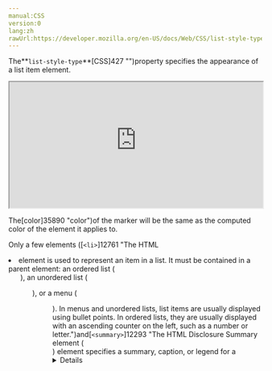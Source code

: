 ```yaml
---
manual:CSS
version:0
lang:zh
rawUrl:https://developer.mozilla.org/en-US/docs/Web/CSS/list-style-type
---
```






The**`list-style-type`**[CSS]427 "")property specifies the appearance of a list item element.

<iframe src='https://interactive-examples.mdn.mozilla.net/pages/css/list-style-type.html' width='100%' height='250'></iframe>


The[color]35890 "color")of the marker will be the same as the computed color of the element it applies to.



Only a few elements ([`<li>`]12761 "The HTML <li> element is used to represent an item in a list. It must be contained in a parent element: an ordered list (<ol>), an unordered list (<ul>), or a menu (<menu>). In menus and unordered lists, list items are usually displayed using bullet points. In ordered lists, they are usually displayed with an ascending counter on the left, such as a number or letter.")and[`<summary>`]12293 "The HTML Disclosure Summary element (<summary>) element specifies a summary, caption, or legend for a <details> element's disclosure box.")) have a default value of`display: list-item`. However, the`list-style-type`property may be applied to any element whose[`display`]30836 "The display CSS property specifies the type of rendering box used for an element. In HTML, default display property values are taken from behaviors described in the HTML specifications or from the browser/user default stylesheet. The default value in XML is inline, including SVG elements.")value is set to`list-item`. Moreover, because this property is inherited, it can be set on a parent element (commonly[`<ol>`]12759 "The HTML <ol> element represents an ordered list of items, typically rendered as a numbered list.")or[`<ul>`]13566 "The HTML <ul> element represents an unordered list of items, typically rendered as a bulleted list.")) to make it apply to all list items.


## Syntax<a name="Syntax"></a>

```
/* Partial list of types */
list-style-type: disc;
list-style-type: circle;
list-style-type: square;
list-style-type: decimal;
list-style-type: georgian;
list-style-type: cjk-ideographic;
list-style-type: kannada;

/* <string> value */
list-style-type: '-';

/* Identifier matching an @counter-style rule */
list-style-type: custom-counter-style;

/* Keyword value */
list-style-type: none;

/* Global values */
list-style-type: inherit;
list-style-type: initial;
list-style-type: unset;
```


The list-style-type property may be defined as any one of:


* a`[&lt;custom-ident&gt;]35891 "")`value
* a`[symbols()](%12757#symbols() "")`value
* a`[&lt;string&gt;]35893 "")`value
* the keyword`[none](%12757#none "")`.

### Values<a name="Values"></a>
<dl><dt id=''>[`<custom-ident>`]28326 "The documentation about this has not yet been written; please consider contributing!")</dt><dd>A identifier matching the value of a[`@counter-style`]4442 "The @counter-style CSS at-rule lets you define counter styles that are not part of the predefined set of styles. An @counter-style rule defines how to convert a counter value into a string representation.")or one of the predefined styles:</dd></dl><dl><dt id=''>[`symbols()`]35895 "The documentation about this has not yet been written; please consider contributing!")</dt><dd>Defines an anonymous style of the list.</dd><dt id=''>[`<string>`]4570 "The <string> CSS data type represents a sequence of characters. Strings are used in numerous CSS properties, such as content, font-family, and quotes.")</dt><dd>The specified string will be used as the item&#39;s marker.</dd><dt id=''></dt><dd>No item marker is shown.</dd></dl><dl><dt id=''>`disc`</dt><dd>
* A filled circle (default value)
</dd><dt id=''>`circle`</dt><dd>
* A hollow circle
</dd><dt id=''>`square`</dt><dd>
* A filled square
</dd><dt id=''>`decimal`</dt><dd>
* Decimal numbers
* Beginning with 1
</dd><dt id=''>`cjk-decimal`<i></i></dt><dd>
* Han decimal numbers
* E.g. 一, 二, 三, ..., 九八, 九九, 一〇〇
</dd><dt id=''>`decimal-leading-zero`</dt><dd>
* Decimal numbers
* Padded by initial zeros
* E.g. 01, 02, 03, … 98, 99
</dd><dt id=''>`lower-roman`</dt><dd>
* Lowercase roman numerals
* E.g. i, ii, iii, iv, v…
</dd><dt id=''>`upper-roman`</dt><dd>
* Uppercase roman numerals
* E.g. I, II, III, IV, V…
</dd><dt id=''>`lower-greek`</dt><dd>
* Lowercase classical Greek
* alpha, beta, gamma…
* E.g. α, β, γ…
</dd><dt id=''>`lower-alpha`</dt><dt id=''>`lower-latin`</dt><dd>
* Lowercase ASCII letters
* E.g. a, b, c, … z
* `lower-latin`is unsupported in IE7 and earlier
* See[Browser compatibility](%12757#Browser_compatibility "")section.
</dd><dt id=''>`upper-alpha`</dt><dt id=''>`upper-latin`</dt><dd>
* Uppercase ASCII letters
* E.g. A, B, C, … Z
* `upper-latin`is unsupported in IE7 and earlier
</dd><dt id=''>`arabic-indic`</dt><dt id=''>`-moz-arabic-indic`</dt><dd>
* Example
</dd><dt id=''>`armenian`</dt><dd>
* Traditional Armenian numbering
* (ayb/ayp, ben/pen, gim/keem…
</dd><dt id=''>`bengali`</dt><dt id=''>`-moz-bengali`</dt><dd>
* Example
</dd><dt id=''>`cambodian`<i></i>*</dt><dd>
* Example
* Is a synonym for`khmer`
</dd><dt id=''>`cjk-earthly-branch`</dt><dt id=''>`-moz-cjk-earthly-branch`</dt><dd>
* Example
</dd><dt id=''>`cjk-heavenly-stem`</dt><dt id=''>`-moz-cjk-heavenly-stem`</dt><dd>
* Example
</dd><dt id=''>`cjk-ideographic`<i></i></dt><dd>
* Identical to`trad-chinese-informal`
* E.g. 一萬一千一百一十一
</dd><dt id=''>`devanagari`</dt><dt id=''>`-moz-devanagari`</dt><dd>
* Example
</dd><dt id=''>`ethiopic-numeric`<i></i></dt><dd>
* Example
</dd><dt id=''>`georgian`</dt><dd>
* Traditional Georgian numbering
* E.g. an, ban, gan, … he, tan, in…
</dd><dt id=''>`gujarati`</dt><dt id=''>`-moz-gujarati`</dt><dd>
* Example
</dd><dt id=''>`gurmukhi`</dt><dt id=''>`-moz-gurmukhi`</dt><dd>
* Example
</dd><dt id=''>`hebrew`<i></i></dt><dd>
* Traditional Hebrew numbering
</dd><dt id=''>`hiragana`<i></i></dt><dd>
* a, i, u, e, o, ka, ki, …
* (Japanese)
</dd><dt id=''>`hiragana-iroha`<i></i></dt><dd>
* i, ro, ha, ni, ho, he, to, …
* [Iroha]35896 "Iroha")is the old japanese ordering of syllabs.
</dd><dt id=''>`japanese-formal`<i></i></dt><dd>
* Japanese formal numbering to be used in legal or financial document.
* E.g., 壱萬壱阡壱百壱拾壱
* The kanjis are designed so that they can&#39;t be modified to look like another correct one
</dd><dt id=''>`japanese-informal`<i></i></dt><dd>
* Japanese informal numbering
</dd><dt id=''>`kannada`</dt><dt id=''>`-moz-kannada`</dt><dd>
* Example
</dd><dt id=''>`katakana`<i></i></dt><dd>
* A, I, U, E, O, KA, KI, …
* (Japanese)
</dd><dt id=''>`katakana-iroha`<i></i></dt><dd>
* I, RO, HA, NI, HO, HE, TO, …
* [Iroha]35896 "Iroha")is the old japanese ordering of syllabs.
</dd><dt id=''>`khmer`</dt><dt id=''>`-moz-khmer`</dt><dd>
* Example
</dd><dt id=''>`korean-hangul-formal`<i></i></dt><dd>
* Korean hangul numbering.
* E.g., 일만 일천일백일십일
</dd><dt id=''>`korean-hanja-formal`<i></i></dt><dd>
* Formal Korean Han numbering.
* E.g. 壹萬 壹仟壹百壹拾壹
</dd><dt id=''>`korean-hanja-informal`<i></i></dt><dd>
* Korean hanja numbering.
* E.g., 萬 一千百十一
</dd><dt id=''>`lao`</dt><dt id=''>`-moz-lao`</dt><dd>
* Example
</dd><dt id=''>`lower-armenian`<i></i>*</dt><dd>
* Example
</dd><dt id=''>`malayalam`</dt><dt id=''>`-moz-malayalam`</dt><dd>
* Example
</dd><dt id=''>`mongolian`<i></i></dt><dd>
* Example
</dd><dt id=''>`myanmar`</dt><dt id=''>`-moz-myanmar`</dt><dd>
* Example
</dd><dt id=''>`oriya`</dt><dt id=''>`-moz-oriya`</dt><dd>
* Example
</dd><dt id=''>`persian`<i></i></dt><dt id=''>`-moz-persian`</dt><dd>
* Example
</dd><dt id=''>`simp-chinese-formal`<i></i></dt><dd>
* Simplified Chinese formal numbering.
* E.g. 壹万壹仟壹佰壹拾壹
</dd><dt id=''>`simp-chinese-informal`<i></i></dt><dd>
* Simplified Chinese informal numbering.
* E.g. 一万一千一百一十一
</dd><dt id=''>`tamil`<i></i></dt><dt id=''>`-moz-tamil`</dt><dd>
* Example
</dd><dt id=''>`telugu`</dt><dt id=''>`-moz-telugu`</dt><dd>
* Example
</dd><dt id=''>`thai`</dt><dt id=''>`-moz-thai`</dt><dd>
* Example
</dd><dt id=''>`tibetan`<i></i>*</dt><dd>
* Example
</dd><dt id=''>`trad-chinese-formal`<i></i></dt><dd>
* Traditional Chinese formal numbering.
* E.g. 壹萬壹仟壹佰壹拾壹
</dd><dt id=''>`trad-chinese-informal`<i></i></dt><dd>
* Traditional Chinese informal numbering.
* E.g. 一萬一千一百一十一
</dd><dt id=''>`upper-armenian`<i></i>*</dt><dd>
* Example
</dd><dt id=''>`disclosure-open`<i></i></dt><dd>
* Symbol indicating that a disclosure widget such as[`<details>`]12290 "The HTML Details Element (<details>) is used to create a disclosure widget in which information is visible only when the widget is toggled into an "open" state. A summary or label can be provided using the <summary> element.")is opened.
</dd><dt id=''>`disclosure-closed`<i></i></dt><dd>
* Symbol indicating that a disclosure widget, like[`<details>`]12290 "The HTML Details Element (<details>) is used to create a disclosure widget in which information is visible only when the widget is toggled into an "open" state. A summary or label can be provided using the <summary> element.")is closed.
</dd></dl>
### Non-standard extensions<a name="Non-standard_extensions"></a>


A few more predefined types are provided by Mozilla (Firefox), Blink (Chrome and Opera) and WebKit (Safari) to support list types in other languages. See the compatibility table to check which browsers supports which extension.

<dl><dt id=''>`-moz-ethiopic-halehame`</dt><dd>
* Example
</dd><dt id=''>`-moz-ethiopic-halehame-am`</dt><dd>
* Example
</dd><dt id=''>`ethiopic-halehame-ti-er`</dt><dt id=''>`-moz-ethiopic-halehame-ti-er`</dt><dd>
* Example
</dd><dt id=''>`ethiopic-halehame-ti-et`</dt><dt id=''>`-moz-ethiopic-halehame-ti-et`</dt><dd>
* Example
</dd><dt id=''>`hangul`</dt><dt id=''>`-moz-hangul`</dt><dd>
* Example
* Example
* Example
</dd><dt id=''>`hangul-consonant`</dt><dt id=''>`-moz-hangul-consonant`</dt><dd>
* Example
* Example
* Example
</dd><dt id=''>`urdu`</dt><dt id=''>`-moz-urdu`</dt><dd>
* Example
</dd></dl>
### Formal syntax<a name="Formal_syntax"></a>

```
<counter-style> | <string> | nonewhere <counter-style> = <counter-style-name> | symbols()where <counter-style-name> = <custom-ident>
```

## Examples<a name="Examples"></a>

### CSS<a name="CSS"></a>

```
ol.normal {
  list-style-type: upper-alpha;
}

/* or use the shortcut "list-style": */
ol.shortcut {
  list-style: upper-alpha;
}
```

### HTML<a name="HTML"></a>

```
<ol class="normal">List 1
  <li>Hello</li>
  <li>World</li>
  <li>What's up?</li>
</ol>

<ol class="shortcut">List 2
  <li>Looks</li>
  <li>Like</li>
  <li>The</li>
  <li>Same</li>
</ol>
```

### Result<a name="Result"></a>


<iframe src='https://mdn.mozillademos.org/en-US/docs/Web/CSS/list-style-type$samples/Examples?revision=1367964' width='200' height='300'></iframe>



## Accessibility concerns<a name="Accessibility_concerns"></a>


The[VoiceOver]34575 "")screen reader has an issue where unordered lists with a`list-style-type`value of`none`applied to them will not be announced as a list. To address this, add a[zero-width space]34576 "")as[pseudo content]29555 "")before each list item to ensure the list is announced properly. This ensures the design is unaffected by the bug fix and that list items are not improperly described.


```
ul {
  list-style: none;
}

ul li::before {
  content: "\200B";
}
```

* [VoiceOver and list-style-type: none – Unfettered Thoughts]34577 "")
* [MDN Understanding WCAG, Guideline 1.3 explanations]34384 "")
* [Understanding Success Criterion 1.3.1 | W3C Understanding WCAG 2.0]34385 "")

## Notes<a name="Notes"></a>

* Some types require a suitable font installed to display as expected.
* The`cjk-ideographic`is identical to`trad-chinese-informal`; it exists for legacy reasons.

## Specifications<a name="Specifications"></a>

Specification | Status | Comment 
 ---  |  ---  |  ---  | 
[CSS Counter Styles Level 3<br></br><small>The definition of &#39;list-style-type&#39; in that specification.</small>]35897 "") | Candidate Recommendation | Redefines CSS2.1 counters.<br></br>Extends the syntax to support`@counter-style`rules.<br></br>Defines using`@counter-style`the usual style types:`hebrew`,`cjk-ideographic`,`hiragana`,`hiragana-iroha`,`katakana`,`katakana-iroha`,`japanese-formal`,`japanese-informal`,`simp-chinese-formal`,`trad-chinese-formal`,`simp-chinese-formal`,`trad-chinese-formal`,`korean-hangul-formal`,`korean-hanja-informal`,`korean-hanja-formal`,`cjk-decimal`,`ethiopic-numeric`,`disclosure-open`and`disclosure-closed`.<br></br>Extends`<counter-style>`with the`symbols()`functional notation. 
[CSS Lists Module Level 3<br></br><small>The definition of &#39;list-style-type&#39; in that specification.</small>]35898 "") | Working Draft | Modify syntax to support for identifiers used in`@counter-style`rules to keywords.<br></br>Support for a simple`<string>`. 
[CSS Level 2 (Revision 1)<br></br><small>The definition of &#39;list-style-type&#39; in that specification.</small>]30826 "") | Recommendation | Initial definition 


[Initial value]28552 "") | `disc` 
Applies to | list items 
[Inherited]28555 "") | yes 
Media | visual 
[Computed value]28556 "") | as specified 
Animation type | discrete 
Canonical order | the unique non-ambiguous order defined by the formal grammar 


## Browser compatibility<a name="Browser_compatibility"></a>
[New compatibility tables are in beta<i></i>]3360 "")

 | <abbr>Desktop<i></i></abbr> | <abbr>Mobile<i></i></abbr> 
 | <abbr>Chrome<i></i></abbr> | <abbr>Edge<i></i></abbr> | <abbr>Firefox<i></i></abbr> | <abbr>Internet Explorer<i></i></abbr> | <abbr>Opera<i></i></abbr> | <abbr>Safari<i></i></abbr> | <abbr>Android webview<i></i></abbr> | <abbr>Chrome for Android<i></i></abbr> | <abbr>Edge Mobile<i></i></abbr> | <abbr>Firefox for Android<i></i></abbr> | <abbr>Opera for Android<i></i></abbr> | <abbr>iOS Safari<i></i></abbr> | <abbr>Samsung Internet<i></i></abbr> 
 ---  |  ---  |  ---  |  ---  |  ---  |  ---  |  ---  |  ---  |  ---  |  ---  |  ---  |  ---  |  ---  |  ---  | 
Basic support | <abbr>Full support</abbr>1 | <abbr>Full support</abbr>12 | <abbr>Full support</abbr>1 | <abbr>Full support</abbr>4 | <abbr>Full support</abbr>3.5 | <abbr>Full support</abbr>1 | <abbr>Full support</abbr>Yes | <abbr>Full support</abbr>Yes | <abbr>Full support</abbr>12 | <abbr>Full support</abbr>4 | <abbr>Full support</abbr>Yes | <abbr>Full support</abbr>Yes | <abbr>Full support</abbr>Yes 
`arabic-indic`<abbr>Experimental<i></i></abbr> | <abbr>No support</abbr>No | <abbr>No support</abbr>No | <abbr>?</abbr> | <abbr>No support</abbr>No | <abbr>No support</abbr>No | <abbr>No support</abbr>No | <abbr>?</abbr> | <abbr>?</abbr> | <abbr>?</abbr> | <abbr>Full support</abbr>33 | <abbr>?</abbr> | <abbr>?</abbr> | <abbr>No support</abbr>No 
`armenian` | <abbr>Full support</abbr>1 | <abbr>Full support</abbr>12 | <abbr>Full support</abbr>1 | <abbr>Full support</abbr>8 | <abbr>Full support</abbr>6 | <abbr>Full support</abbr>1 | <abbr>?</abbr> | <abbr>Full support</abbr>Yes | <abbr>Full support</abbr>Yes | <abbr>Full support</abbr>4 | <abbr>Full support</abbr>Yes | <abbr>Full support</abbr>Yes | <abbr>Full support</abbr>Yes 
`bengali`<abbr>Experimental<i></i></abbr> | <abbr>No support</abbr>No | <abbr>No support</abbr>No | <abbr>?</abbr> | <abbr>No support</abbr>No | <abbr>No support</abbr>No | <abbr>No support</abbr>No | <abbr>?</abbr> | <abbr>?</abbr> | <abbr>?</abbr> | <abbr>Full support</abbr>33 | <abbr>?</abbr> | <abbr>?</abbr> | <abbr>No support</abbr>No 
`cjk-decimal`<abbr>Experimental<i></i></abbr> | <abbr>No support</abbr>No | <abbr>No support</abbr>No | <abbr>Full support</abbr>28 | <abbr>No support</abbr>No | <abbr>No support</abbr>No | <abbr>No support</abbr>No | <abbr>?</abbr> | <abbr>?</abbr> | <abbr>?</abbr> | <abbr>?</abbr> | <abbr>?</abbr> | <abbr>?</abbr> | <abbr>No support</abbr>No 
`cjk-earthly-branch`<abbr>Experimental<i></i></abbr> | <abbr>No support</abbr>No | <abbr>No support</abbr>No | <abbr>?</abbr> | <abbr>No support</abbr>No | <abbr>No support</abbr>No | <abbr>No support</abbr>No | <abbr>?</abbr> | <abbr>?</abbr> | <abbr>?</abbr> | <abbr>Full support</abbr>33 | <abbr>?</abbr> | <abbr>?</abbr> | <abbr>No support</abbr>No 
`cjk-heavenly-stem`<abbr>Experimental<i></i></abbr> | <abbr>No support</abbr>No | <abbr>No support</abbr>No | <abbr>?</abbr> | <abbr>No support</abbr>No | <abbr>No support</abbr>No | <abbr>No support</abbr>No | <abbr>?</abbr> | <abbr>?</abbr> | <abbr>?</abbr> | <abbr>Full support</abbr>33 | <abbr>?</abbr> | <abbr>?</abbr> | <abbr>No support</abbr>No 
`cjk-ideographic`<abbr>Experimental<i></i></abbr> | <abbr>Full support</abbr>1 | <abbr>No support</abbr>No | <abbr>Full support</abbr>1 | <abbr>No support</abbr>No | <abbr>Full support</abbr>15 | <abbr>?</abbr> | <abbr>?</abbr> | <abbr>?</abbr> | <abbr>?</abbr> | <abbr>?</abbr> | <abbr>?</abbr> | <abbr>?</abbr> | <abbr>?</abbr> 
`decimal-leading-zero` | <abbr>Full support</abbr>1 | <abbr>Full support</abbr>12 | <abbr>Full support</abbr>1 | <abbr>Full support</abbr>8 | <abbr>Full support</abbr>8 | <abbr>Full support</abbr>1 | <abbr>?</abbr> | <abbr>?</abbr> | <abbr>?</abbr> | <abbr>?</abbr> | <abbr>?</abbr> | <abbr>?</abbr> | <abbr>?</abbr> 
`devanagari`<abbr>Experimental<i></i></abbr> | <abbr>No support</abbr>No | <abbr>No support</abbr>No | <abbr>?</abbr> | <abbr>No support</abbr>No | <abbr>No support</abbr>No | <abbr>No support</abbr>No | <abbr>?</abbr> | <abbr>?</abbr> | <abbr>?</abbr> | <abbr>Full support</abbr>33 | <abbr>?</abbr> | <abbr>?</abbr> | <abbr>No support</abbr>No 
`disclosure-closed`<abbr>Experimental<i></i></abbr> | <abbr>No support</abbr>No | <abbr>No support</abbr>No | <abbr>Full support</abbr>33 | <abbr>No support</abbr>No | <abbr>No support</abbr>No | <abbr>No support</abbr>No | <abbr>?</abbr> | <abbr>?</abbr> | <abbr>?</abbr> | <abbr>?</abbr> | <abbr>?</abbr> | <abbr>?</abbr> | <abbr>No support</abbr>No 
`disclosure-open`<abbr>Experimental<i></i></abbr> | <abbr>No support</abbr>No | <abbr>No support</abbr>No | <abbr>Full support</abbr>33 | <abbr>No support</abbr>No | <abbr>No support</abbr>No | <abbr>No support</abbr>No | <abbr>?</abbr> | <abbr>?</abbr> | <abbr>?</abbr> | <abbr>?</abbr> | <abbr>?</abbr> | <abbr>?</abbr> | <abbr>No support</abbr>No 
`ethiopic-numeric`<abbr>Experimental<i></i></abbr> | <abbr>No support</abbr>No | <abbr>No support</abbr>No | <abbr>?</abbr> | <abbr>No support</abbr>No | <abbr>No support</abbr>No | <abbr>No support</abbr>No | <abbr>?</abbr> | <abbr>?</abbr> | <abbr>?</abbr> | <abbr>Full support</abbr>33<abbr>Notes<i></i></abbr> | <abbr>?</abbr> | <abbr>?</abbr> | <abbr>No support</abbr>No 
`georgian` | <abbr>Full support</abbr>1 | <abbr>Full support</abbr>12 | <abbr>Full support</abbr>1 | <abbr>Full support</abbr>8 | <abbr>Full support</abbr>6 | <abbr>Full support</abbr>1 | <abbr>?</abbr> | <abbr>Full support</abbr>Yes | <abbr>Full support</abbr>Yes | <abbr>Full support</abbr>4 | <abbr>Full support</abbr>Yes | <abbr>Full support</abbr>Yes | <abbr>Full support</abbr>Yes 
`gujarati`<abbr>Experimental<i></i></abbr> | <abbr>No support</abbr>No | <abbr>No support</abbr>No | <abbr>?</abbr> | <abbr>No support</abbr>No | <abbr>No support</abbr>No | <abbr>No support</abbr>No | <abbr>?</abbr> | <abbr>?</abbr> | <abbr>?</abbr> | <abbr>Full support</abbr>33 | <abbr>?</abbr> | <abbr>?</abbr> | <abbr>No support</abbr>No 
`gurmukhi`<abbr>Experimental<i></i></abbr> | <abbr>No support</abbr>No | <abbr>No support</abbr>No | <abbr>?</abbr> | <abbr>No support</abbr>No | <abbr>No support</abbr>No | <abbr>No support</abbr>No | <abbr>?</abbr> | <abbr>?</abbr> | <abbr>?</abbr> | <abbr>Full support</abbr>33 | <abbr>?</abbr> | <abbr>?</abbr> | <abbr>No support</abbr>No 
`hebrew`<abbr>Experimental<i></i></abbr> | <abbr>Full support</abbr>1 | <abbr>No support</abbr>No | <abbr>Full support</abbr>1 | <abbr>No support</abbr>No | <abbr>Full support</abbr>15 | <abbr>?</abbr> | <abbr>?</abbr> | <abbr>?</abbr> | <abbr>?</abbr> | <abbr>?</abbr> | <abbr>?</abbr> | <abbr>?</abbr> | <abbr>?</abbr> 
`hiragana`<abbr>Experimental<i></i></abbr> | <abbr>Full support</abbr>1 | <abbr>No support</abbr>No | <abbr>Full support</abbr>1 | <abbr>No support</abbr>No | <abbr>Full support</abbr>15 | <abbr>?</abbr> | <abbr>?</abbr> | <abbr>?</abbr> | <abbr>?</abbr> | <abbr>?</abbr> | <abbr>?</abbr> | <abbr>?</abbr> | <abbr>?</abbr> 
`hiragana-iroha`<abbr>Experimental<i></i></abbr> | <abbr>Full support</abbr>1 | <abbr>No support</abbr>No | <abbr>Full support</abbr>1 | <abbr>No support</abbr>No | <abbr>Full support</abbr>15 | <abbr>?</abbr> | <abbr>?</abbr> | <abbr>?</abbr> | <abbr>?</abbr> | <abbr>?</abbr> | <abbr>?</abbr> | <abbr>?</abbr> | <abbr>?</abbr> 
`japanese-formal`<abbr>Experimental<i></i></abbr> | <abbr>No support</abbr>No | <abbr>No support</abbr>No | <abbr>Full support</abbr>28 | <abbr>No support</abbr>No | <abbr>No support</abbr>No | <abbr>No support</abbr>No | <abbr>?</abbr> | <abbr>?</abbr> | <abbr>?</abbr> | <abbr>?</abbr> | <abbr>?</abbr> | <abbr>?</abbr> | <abbr>No support</abbr>No 
`japanese-informal`<abbr>Experimental<i></i></abbr> | <abbr>No support</abbr>No | <abbr>No support</abbr>No | <abbr>Full support</abbr>28 | <abbr>No support</abbr>No | <abbr>No support</abbr>No | <abbr>No support</abbr>No | <abbr>?</abbr> | <abbr>?</abbr> | <abbr>?</abbr> | <abbr>?</abbr> | <abbr>?</abbr> | <abbr>?</abbr> | <abbr>No support</abbr>No 
`kannada`<abbr>Experimental<i></i></abbr> | <abbr>No support</abbr>No | <abbr>No support</abbr>No | <abbr>?</abbr> | <abbr>No support</abbr>No | <abbr>No support</abbr>No | <abbr>No support</abbr>No | <abbr>?</abbr> | <abbr>?</abbr> | <abbr>?</abbr> | <abbr>Full support</abbr>33 | <abbr>?</abbr> | <abbr>?</abbr> | <abbr>No support</abbr>No 
`katakana`<abbr>Experimental<i></i></abbr> | <abbr>Full support</abbr>1 | <abbr>No support</abbr>No | <abbr>Full support</abbr>1 | <abbr>No support</abbr>No | <abbr>Full support</abbr>15 | <abbr>?</abbr> | <abbr>?</abbr> | <abbr>?</abbr> | <abbr>?</abbr> | <abbr>?</abbr> | <abbr>?</abbr> | <abbr>?</abbr> | <abbr>?</abbr> 
`katakana-iroha`<abbr>Experimental<i></i></abbr> | <abbr>Full support</abbr>1 | <abbr>No support</abbr>No | <abbr>Full support</abbr>1 | <abbr>No support</abbr>No | <abbr>Full support</abbr>15 | <abbr>?</abbr> | <abbr>?</abbr> | <abbr>?</abbr> | <abbr>?</abbr> | <abbr>?</abbr> | <abbr>?</abbr> | <abbr>?</abbr> | <abbr>?</abbr> 
`khmer`<abbr>Experimental<i></i></abbr> | <abbr>No support</abbr>No | <abbr>No support</abbr>No | <abbr>?</abbr> | <abbr>No support</abbr>No | <abbr>No support</abbr>No | <abbr>No support</abbr>No | <abbr>?</abbr> | <abbr>?</abbr> | <abbr>?</abbr> | <abbr>Full support</abbr>33 | <abbr>?</abbr> | <abbr>?</abbr> | <abbr>No support</abbr>No 
`korean-hangul-formal`<abbr>Experimental<i></i></abbr> | <abbr>No support</abbr>No | <abbr>No support</abbr>No | <abbr>Full support</abbr>28 | <abbr>No support</abbr>No | <abbr>No support</abbr>No | <abbr>No support</abbr>No | <abbr>?</abbr> | <abbr>?</abbr> | <abbr>?</abbr> | <abbr>?</abbr> | <abbr>?</abbr> | <abbr>?</abbr> | <abbr>No support</abbr>No 
`korean-hanja-formal`<abbr>Experimental<i></i></abbr> | <abbr>No support</abbr>No | <abbr>No support</abbr>No | <abbr>Full support</abbr>28 | <abbr>No support</abbr>No | <abbr>No support</abbr>No | <abbr>No support</abbr>No | <abbr>?</abbr> | <abbr>?</abbr> | <abbr>?</abbr> | <abbr>?</abbr> | <abbr>?</abbr> | <abbr>?</abbr> | <abbr>No support</abbr>No 
`korean-hanja-informal`<abbr>Experimental<i></i></abbr> | <abbr>No support</abbr>No | <abbr>No support</abbr>No | <abbr>Full support</abbr>28 | <abbr>No support</abbr>No | <abbr>No support</abbr>No | <abbr>No support</abbr>No | <abbr>?</abbr> | <abbr>?</abbr> | <abbr>?</abbr> | <abbr>?</abbr> | <abbr>?</abbr> | <abbr>?</abbr> | <abbr>No support</abbr>No 
`lao`<abbr>Experimental<i></i></abbr> | <abbr>No support</abbr>No | <abbr>No support</abbr>No | <abbr>?</abbr> | <abbr>No support</abbr>No | <abbr>No support</abbr>No | <abbr>No support</abbr>No | <abbr>?</abbr> | <abbr>?</abbr> | <abbr>?</abbr> | <abbr>Full support</abbr>33 | <abbr>?</abbr> | <abbr>?</abbr> | <abbr>No support</abbr>No 
`lower-greek` | <abbr>Full support</abbr>1 | <abbr>Full support</abbr>12 | <abbr>Full support</abbr>1 | <abbr>Full support</abbr>8 | <abbr>Full support</abbr>6 | <abbr>Full support</abbr>1 | <abbr>?</abbr> | <abbr>Full support</abbr>Yes | <abbr>Full support</abbr>Yes | <abbr>Full support</abbr>4 | <abbr>Full support</abbr>Yes | <abbr>Full support</abbr>Yes | <abbr>Full support</abbr>Yes 
`lower-latin` | <abbr>Full support</abbr>1 | <abbr>Full support</abbr>12 | <abbr>Full support</abbr>1 | <abbr>Full support</abbr>8 | <abbr>Full support</abbr>6 | <abbr>Full support</abbr>1 | <abbr>?</abbr> | <abbr>Full support</abbr>Yes | <abbr>Full support</abbr>Yes | <abbr>Full support</abbr>4 | <abbr>Full support</abbr>Yes | <abbr>Full support</abbr>Yes | <abbr>Full support</abbr>Yes 
`malayalam`<abbr>Experimental<i></i></abbr> | <abbr>No support</abbr>No | <abbr>No support</abbr>No | <abbr>?</abbr> | <abbr>No support</abbr>No | <abbr>No support</abbr>No | <abbr>No support</abbr>No | <abbr>?</abbr> | <abbr>?</abbr> | <abbr>?</abbr> | <abbr>Full support</abbr>33 | <abbr>?</abbr> | <abbr>?</abbr> | <abbr>No support</abbr>No 
`mongolian`<abbr>Experimental<i></i></abbr> | <abbr>No support</abbr>No | <abbr>No support</abbr>No | <abbr>Full support</abbr>33 | <abbr>No support</abbr>No | <abbr>No support</abbr>No | <abbr>No support</abbr>No | <abbr>?</abbr> | <abbr>?</abbr> | <abbr>?</abbr> | <abbr>?</abbr> | <abbr>?</abbr> | <abbr>?</abbr> | <abbr>No support</abbr>No 
`myanmar`<abbr>Experimental<i></i></abbr> | <abbr>No support</abbr>No | <abbr>No support</abbr>No | <abbr>?</abbr> | <abbr>No support</abbr>No | <abbr>No support</abbr>No | <abbr>No support</abbr>No | <abbr>?</abbr> | <abbr>?</abbr> | <abbr>?</abbr> | <abbr>Full support</abbr>33 | <abbr>?</abbr> | <abbr>?</abbr> | <abbr>No support</abbr>No 
`oriya`<abbr>Experimental<i></i></abbr> | <abbr>No support</abbr>No | <abbr>No support</abbr>No | <abbr>?</abbr> | <abbr>No support</abbr>No | <abbr>No support</abbr>No | <abbr>No support</abbr>No | <abbr>?</abbr> | <abbr>?</abbr> | <abbr>?</abbr> | <abbr>Full support</abbr>33 | <abbr>?</abbr> | <abbr>?</abbr> | <abbr>No support</abbr>No 
`persian`<abbr>Experimental<i></i></abbr> | <abbr>No support</abbr>No | <abbr>No support</abbr>No | <abbr>?</abbr> | <abbr>No support</abbr>No | <abbr>No support</abbr>No | <abbr>No support</abbr>No | <abbr>?</abbr> | <abbr>?</abbr> | <abbr>?</abbr> | <abbr>Full support</abbr>33 | <abbr>?</abbr> | <abbr>?</abbr> | <abbr>No support</abbr>No 
`simp-chinese-formal`<abbr>Experimental<i></i></abbr> | <abbr>No support</abbr>No | <abbr>No support</abbr>No | <abbr>Full support</abbr>28 | <abbr>No support</abbr>No | <abbr>No support</abbr>No | <abbr>No support</abbr>No | <abbr>?</abbr> | <abbr>?</abbr> | <abbr>?</abbr> | <abbr>?</abbr> | <abbr>?</abbr> | <abbr>?</abbr> | <abbr>No support</abbr>No 
`simp-chinese-informal`<abbr>Experimental<i></i></abbr> | <abbr>No support</abbr>No | <abbr>No support</abbr>No | <abbr>Full support</abbr>28 | <abbr>No support</abbr>No | <abbr>No support</abbr>No | <abbr>No support</abbr>No | <abbr>?</abbr> | <abbr>?</abbr> | <abbr>?</abbr> | <abbr>?</abbr> | <abbr>?</abbr> | <abbr>?</abbr> | <abbr>No support</abbr>No 
`tamil`<abbr>Experimental<i></i></abbr> | <abbr>No support</abbr>No | <abbr>No support</abbr>No | <abbr>?</abbr> | <abbr>No support</abbr>No | <abbr>No support</abbr>No | <abbr>No support</abbr>No | <abbr>?</abbr> | <abbr>?</abbr> | <abbr>?</abbr> | <abbr>Full support</abbr>33 | <abbr>?</abbr> | <abbr>?</abbr> | <abbr>No support</abbr>No 
`telugu`<abbr>Experimental<i></i></abbr> | <abbr>No support</abbr>No | <abbr>No support</abbr>No | <abbr>?</abbr> | <abbr>No support</abbr>No | <abbr>No support</abbr>No | <abbr>No support</abbr>No | <abbr>?</abbr> | <abbr>?</abbr> | <abbr>?</abbr> | <abbr>Full support</abbr>33 | <abbr>?</abbr> | <abbr>?</abbr> | <abbr>No support</abbr>No 
`thai`<abbr>Experimental<i></i></abbr> | <abbr>No support</abbr>No | <abbr>No support</abbr>No | <abbr>?</abbr> | <abbr>No support</abbr>No | <abbr>No support</abbr>No | <abbr>No support</abbr>No | <abbr>?</abbr> | <abbr>?</abbr> | <abbr>?</abbr> | <abbr>Full support</abbr>33 | <abbr>?</abbr> | <abbr>?</abbr> | <abbr>No support</abbr>No 
`trad-chinese-formal`<abbr>Experimental<i></i></abbr> | <abbr>No support</abbr>No | <abbr>No support</abbr>No | <abbr>Full support</abbr>28 | <abbr>No support</abbr>No | <abbr>No support</abbr>No | <abbr>No support</abbr>No | <abbr>?</abbr> | <abbr>?</abbr> | <abbr>?</abbr> | <abbr>?</abbr> | <abbr>?</abbr> | <abbr>?</abbr> | <abbr>No support</abbr>No 
`trad-chinese-informal`<abbr>Experimental<i></i></abbr> | <abbr>No support</abbr>No | <abbr>No support</abbr>No | <abbr>Full support</abbr>28 | <abbr>No support</abbr>No | <abbr>No support</abbr>No | <abbr>No support</abbr>No | <abbr>?</abbr> | <abbr>?</abbr> | <abbr>?</abbr> | <abbr>?</abbr> | <abbr>?</abbr> | <abbr>?</abbr> | <abbr>No support</abbr>No 
`upper-latin` | <abbr>Full support</abbr>1 | <abbr>Full support</abbr>12 | <abbr>Full support</abbr>1 | <abbr>Full support</abbr>8 | <abbr>Full support</abbr>6 | <abbr>Full support</abbr>1 | <abbr>?</abbr> | <abbr>Full support</abbr>Yes | <abbr>Full support</abbr>Yes | <abbr>Full support</abbr>4 | <abbr>Full support</abbr>Yes | <abbr>Full support</abbr>Yes | <abbr>Full support</abbr>Yes 
`<string>`<abbr>Experimental<i></i></abbr> | <abbr>No support</abbr>No | <abbr>No support</abbr>No | <abbr>Full support</abbr>39 | <abbr>No support</abbr>No | <abbr>No support</abbr>No | <abbr>No support</abbr>No | <abbr>?</abbr> | <abbr>?</abbr> | <abbr>?</abbr> | <abbr>?</abbr> | <abbr>?</abbr> | <abbr>?</abbr> | <abbr>No support</abbr>No 
[`symbols`]34579 "")<abbr>Experimental<i></i></abbr> | <abbr>No support</abbr>No | <abbr>?</abbr> | <abbr>Full support</abbr>35 | <abbr>No support</abbr>No | <abbr>No support</abbr>No | <abbr>No support</abbr>No | <abbr>No support</abbr>No | <abbr>No support</abbr>No | <abbr>?</abbr> | <abbr>Full support</abbr>35 | <abbr>No support</abbr>No | <abbr>No support</abbr>No | <abbr>No support</abbr>No 


### Legend<a name="Legend"></a>
<dl><dt id=''><abbr>Full support</abbr></dt><dd>Full support</dd><dt id=''><abbr>No support</abbr></dt><dd>No support</dd><dt id=''><abbr>Compatibility unknown</abbr></dt><dd>Compatibility unknown</dd><dt id=''><abbr>Experimental. Expect behavior to change in the future.<i></i></abbr></dt><dd>Experimental. Expect behavior to change in the future.</dd><dt id=''><abbr>See implementation notes.<i></i></abbr></dt><dd>See implementation notes.</dd><dt id=''><abbr>Requires a vendor prefix or different name for use.<i></i></abbr></dt><dd>Requires a vendor prefix or different name for use.</dd></dl>


## See also<a name="See_also"></a>

* [`list-style`]29824 "The list-style CSS property is a shorthand for setting the individual values that define how a list is displayed: list-style-type, list-style-image, and list-style-position."),[`list-style-image`]29825 "The list-style-image CSS property specifies an image to be used as the list item marker. It is often more convenient to use the shorthand list-style."),[`list-style-position`]29826 "The list-style-position CSS property specifies the position of the ::marker relative to a list item.")



